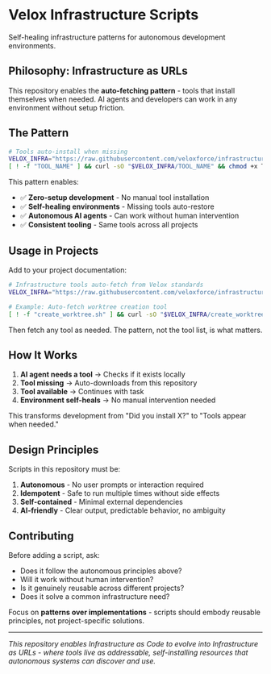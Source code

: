 # Velox Infrastructure Scripts

Self-healing infrastructure patterns for autonomous development environments.

## Philosophy: Infrastructure as URLs

This repository enables the **auto-fetching pattern** - tools that install themselves when needed. 
AI agents and developers can work in any environment without setup friction.

## The Pattern

```bash
# Tools auto-install when missing
VELOX_INFRA="https://raw.githubusercontent.com/veloxforce/infrastructure-scripts/main"
[ ! -f "TOOL_NAME" ] && curl -sO "$VELOX_INFRA/TOOL_NAME" && chmod +x TOOL_NAME
```

This pattern enables:
- ✅ **Zero-setup development** - No manual tool installation
- ✅ **Self-healing environments** - Missing tools auto-restore  
- ✅ **Autonomous AI agents** - Can work without human intervention
- ✅ **Consistent tooling** - Same tools across all projects

## Usage in Projects

Add to your project documentation:

```bash
# Infrastructure tools auto-fetch from Velox standards
VELOX_INFRA="https://raw.githubusercontent.com/veloxforce/infrastructure-scripts/main"

# Example: Auto-fetch worktree creation tool
[ ! -f "create_worktree.sh" ] && curl -sO "$VELOX_INFRA/create_worktree.sh" && chmod +x create_worktree.sh
```

Then fetch any tool as needed. The pattern, not the tool list, is what matters.

## How It Works

1. **AI agent needs a tool** → Checks if it exists locally
2. **Tool missing** → Auto-downloads from this repository
3. **Tool available** → Continues with task
4. **Environment self-heals** → No manual intervention needed

This transforms development from "Did you install X?" to "Tools appear when needed."

## Design Principles

Scripts in this repository must be:

1. **Autonomous** - No user prompts or interaction required
2. **Idempotent** - Safe to run multiple times without side effects
3. **Self-contained** - Minimal external dependencies
4. **AI-friendly** - Clear output, predictable behavior, no ambiguity

## Contributing

Before adding a script, ask:
- Does it follow the autonomous principles above?
- Will it work without human intervention?
- Is it genuinely reusable across different projects?
- Does it solve a common infrastructure need?

Focus on **patterns over implementations** - scripts should embody reusable principles, not project-specific solutions.

---

*This repository enables Infrastructure as Code to evolve into Infrastructure as URLs - where tools live as addressable, self-installing resources that autonomous systems can discover and use.*